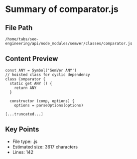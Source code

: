 # Summary of comparator.js
  
## File Path
`/home/tabs/seo-engineering/api/node_modules/semver/classes/comparator.js`

## Content Preview
```
const ANY = Symbol('SemVer ANY')
// hoisted class for cyclic dependency
class Comparator {
  static get ANY () {
    return ANY
  }

  constructor (comp, options) {
    options = parseOptions(options)

[...truncated...]
```

## Key Points
- File type: .js
- Estimated size: 3617 characters
- Lines: 142
